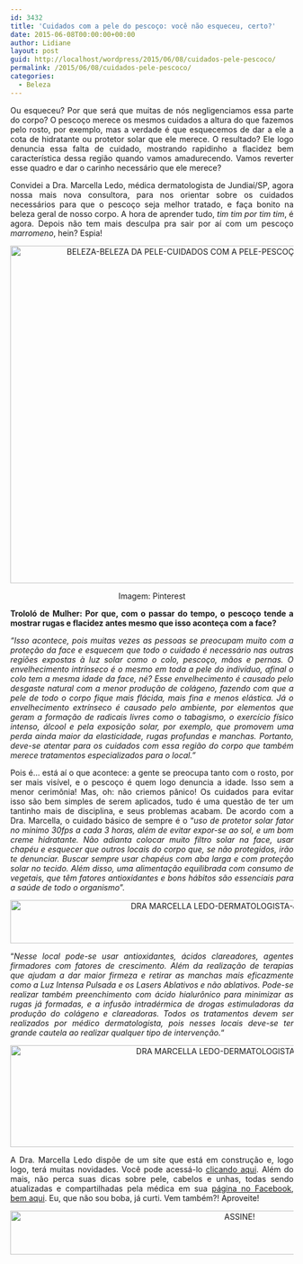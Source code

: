 ```yaml
---
id: 3432
title: 'Cuidados com a pele do pescoço: você não esqueceu, certo?'
date: 2015-06-08T00:00:00+00:00
author: Lidiane
layout: post
guid: http://localhost/wordpress/2015/06/08/cuidados-pele-pescoco/
permalink: /2015/06/08/cuidados-pele-pescoco/
categories:
  - Beleza
---
```

<p align="justify">
  Ou esqueceu? Por que será que muitas de nós negligenciamos essa parte do corpo? O pescoço merece os mesmos cuidados a altura do que fazemos pelo rosto, por exemplo, mas a verdade é que esquecemos de dar a ele a cota de hidratante ou protetor solar que ele merece. O resultado? Ele logo denuncia essa falta de cuidado, mostrando rapidinho a flacidez bem característica dessa região quando vamos amadurecendo. Vamos reverter esse quadro e dar o carinho necessário que ele merece?
</p>

<p align="justify">
  Convidei a Dra. Marcella Ledo, médica dermatologista de Jundiaí/SP, agora nossa mais nova consultora, para nos orientar sobre os cuidados necessários para que o pescoço seja melhor tratado, e faça bonito na beleza geral de nosso corpo. A hora de aprender tudo,<em> tim tim por tim tim</em>, é agora. Depois não tem mais desculpa pra sair por aí com um pescoço <em>marromeno</em>, hein? Espia!
</p>

<p align="center">
  <a href="http://www.trololodemulher.com.br/blog/wp-content/uploads/2015/06/BELEZA-BELEZA-DA-PELE-CUIDADOS-COM-A-PELE-PESCOÇO.jpg"><img class="alignnone size-full wp-image-11008" src="http://www.trololodemulher.com.br/blog/wp-content/uploads/2015/06/BELEZA-BELEZA-DA-PELE-CUIDADOS-COM-A-PELE-PESCOÇO.jpg" alt="BELEZA-BELEZA DA PELE-CUIDADOS COM A PELE-PESCOÇO" width="600" height="600" /></a>
</p>

<p align="center">
  Imagem: Pinterest
</p>

<p align="justify">
  <strong>Trololó de Mulher: Por que, com o passar do tempo, o pescoço tende a mostrar rugas e flacidez antes mesmo que isso aconteça com a face?</strong>
</p>

<p align="justify">
  <em>“Isso acontece, pois muitas vezes as pessoas se preocupam muito com a proteção da face e esquecem que todo o cuidado é necessário nas outras regiões expostas à luz solar como o colo, pescoço, mãos e pernas. O envelhecimento intrínseco é o mesmo em toda a pele do indivíduo, afinal o colo tem a mesma idade da face, né? Esse envelhecimento é causado pelo desgaste natural com a menor produção de colágeno, fazendo com que a pele de todo o corpo fique mais flácida, mais fina e menos elástica. Já o envelhecimento extrínseco é causado pelo ambiente, por elementos que geram a formação de radicais livres como o tabagismo, o exercício físico intenso, álcool e pela exposição solar, por exemplo, que promovem uma perda ainda maior da elasticidade, rugas profundas e manchas. Portanto, deve-se atentar para os cuidados com essa região do corpo que também merece tratamentos especializados para o local.”</em>
</p>

<p align="justify">
  Pois é… está aí o que acontece: a gente se preocupa tanto com o rosto, por ser mais visível, e o pescoço é quem logo denuncia a idade. Isso sem a menor cerimônia! Mas, oh: não criemos pânico! Os cuidados para evitar isso são bem simples de serem aplicados, tudo é uma questão de ter um tantinho mais de disciplina, e seus problemas acabam. De acordo com a Dra. Marcella, o cuidado básico de sempre é o “<em>uso de protetor solar fator no mínimo 30fps a cada 3 horas, além de evitar expor-se ao sol, e um bom creme hidratante. Não adianta colocar muito filtro solar na face, usar chapéu e esquecer que outros locais do corpo que, se não protegidos, irão te denunciar. Buscar sempre usar chapéus com aba larga e com proteção solar no tecido. Além disso, uma alimentação equilibrada com consumo de vegetais, que têm fatores antioxidantes e bons hábitos são essenciais para a saúde de todo o organismo</em>”.
</p>

<p align="center">
  <a href="http://www.trololodemulher.com.br/blog/wp-content/uploads/2015/06/DRA-MARCELLA-LEDO-DERMATOLOGISTA-JUNDIAI-SP2.png"><img class="alignnone size-full wp-image-11011" src="http://www.trololodemulher.com.br/blog/wp-content/uploads/2015/06/DRA-MARCELLA-LEDO-DERMATOLOGISTA-JUNDIAI-SP2.png" alt="DRA MARCELLA LEDO-DERMATOLOGISTA-JUNDIAI-SP[2]" width="800" height="77" /></a>
</p>

<p align="justify">
  &#8220;<em>Nesse local pode-se usar antioxidantes, ácidos clareadores, agentes firmadores com fatores de crescimento. Além da realização de terapias que ajudam a dar maior firmeza e retirar as manchas mais eficazmente como a Luz Intensa Pulsada e os Lasers Ablativos e não ablativos. Pode-se realizar também preenchimento com ácido hialurônico para minimizar as rugas já formadas, e a infusão intradérmica de drogas estimuladoras da produção do colágeno e clareadoras. Todos os tratamentos devem ser realizados por médico dermatologista, pois nesses locais deve-se ter grande cautela ao realizar qualquer tipo de intervenção.</em>&#8220;
</p>

<p align="center">
  <a href="http://www.trololodemulher.com.br/blog/wp-content/uploads/2015/06/DRA-MARCELLA-LEDO-DERMATOLOGISTA-JUNDIAI-SP.png"><img class="alignnone size-full wp-image-11010" src="http://www.trololodemulher.com.br/blog/wp-content/uploads/2015/06/DRA-MARCELLA-LEDO-DERMATOLOGISTA-JUNDIAI-SP.png" alt="DRA MARCELLA LEDO-DERMATOLOGISTA-JUNDIAI-SP" width="800" height="181" /></a>
</p>

<p align="justify">
  A Dra. Marcella Ledo dispõe de um site que está em construção e, logo logo, terá muitas novidades. Você pode acessá-lo <a href="http://www.marcellaledo.com.br/" target="_blank">clicando aqui</a>. Além do mais, não perca suas dicas sobre pele, cabelos e unhas, todas sendo atualizadas e compartilhadas pela médica em sua <a href="https://www.facebook.com/marcellaledodermato/timeline" target="_blank">página no Facebook, bem aqui</a>. Eu, que não sou boba, já curti. Vem também?! Aproveite!
</p>

<p align="center">
  <a href="http://feedburner.google.com/fb/a/mailverify?uri=blogBichaFemea&loc=en_US" target="_blank"><img class="alignnone size-full wp-image-10439" src="http://www.trololodemulher.com.br/blog/wp-content/uploads/2014/09/ASSINE.png" alt="ASSINE!" width="800" height="78" /></a>
</p>

<p align="justify">